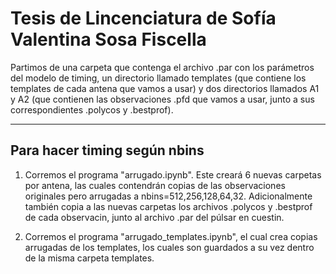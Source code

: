 # Tesis de Lincenciatura de Sofía Valentina Sosa Fiscella

Partimos de una carpeta que contenga el archivo .par con los parámetros del modelo de timing, un directorio llamado templates (que contiene los templates de cada antena que vamos a usar) y dos directorios llamados A1 y A2 (que contienen las observaciones .pfd que vamos a usar, junto a sus correspondientes .polycos y .bestprof).

-----------------------------
Para hacer timing según nbins
-----------------------------

1) Corremos el programa "arrugado.ipynb". Este creará 6 nuevas carpetas por antena, las cuales contendrán copias de las observaciones originales pero arrugadas a nbins=512,256,128,64,32. Adicionalmente también copia a las nuevas carpetas los archivos .polycos y .bestprof de cada observacin, junto al archivo .par del púlsar en cuestin.

2) Corremos el programa "arrugado_templates.ipynb", el cual crea copias arrugadas de los templates, los cuales son guardados a su vez dentro de la misma carpeta templates.
